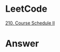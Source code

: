 # LeetCode
[210. Course Schedule II](https://leetcode.com/problems/course-schedule-ii/)

# Answer
```Cpp
